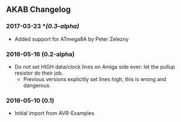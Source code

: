 ## AKAB Changelog

### 2017-03-23 **(0.3-alpha)*
* Added support for ATmega8A by Peter Zelezny

### 2016-05-16 **(0.2-alpha)**
* Do not set HIGH data/clock lines on Amiga side ever: let the pullup resistor do their job.
  * Previous versions explicitly set lines high, this is wrong and dangerous.

### 2016-05-10 **(0.1)**
* Initial import from AVR-Examples
